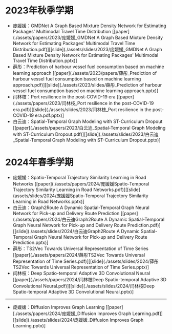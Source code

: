 # 2023年秋季学期
- 庞媛媛：GMDNet A Graph Based Mixture Density Network for Estimating Packages' Multimodal Travel Time Distribution [[paper](./assets/papers/2023/庞媛媛_GMDNet A Graph Based Mixture Density Network for Estimating Packages' Multimodal Travel Time Distribution.pdf)][[slide](./assets/slides/2023/庞媛媛_GMDNet A Graph Based Mixture Density Network for Estimating Packages' Multimodal Travel Time Distribution.pptx)]
- 薛彤：Prediction of harbour vessel fuel consumption based on machine learning approach [[paper](./assets/2023/papers/薛彤_Prediction of harbour vessel fuel consumption based on machine learning approach.pdf)][[slide](./assets/2023/slides/薛彤_Prediction of harbour vessel fuel consumption based on machine learning approach.pptx)]
- 闫林枝：Port resilience in the post-COVID-19 era [[paper](./assets/papers/2023/闫林枝_Port resilience in the post-COVID-19 era.pdf)][[slide](./assets/slides/2023/闫林枝_Port resilience in the post-COVID-19 era.pdf.pptx)]
- 白云迪：Spatial-Temporal Graph Modeling with ST-Curriculum Dropout [[paper](./assets/papers/2023/白云迪_Spatial-Temporal Graph Modeling with ST-Curriculum Dropout.pdf)][[slide](./assets/slides/2023/白云迪_Spatial-Temporal Graph Modeling with ST-Curriculum Dropout.pptx)]

# 2024年春季学期
- 庞媛媛：Spatio-Temporal Trajectory Similarity Learning in Road Networks [[paper](./assets/papers/2024/庞媛媛Spatio-Temporal Trajectory Similarity Learning in Road Networks.pdf)][[slide](assets/slides/2024/庞媛媛Spatio-Temporal Trajectory Similarity Learning in Road Networks.pptx)]
- 白云迪：Graph2Route A Dynamic Spatial-Temporal Graph Neural Network for Pick-up and Delivery Route Prediction [[paper](./assets/papers/2024/白云迪Graph2Route A Dynamic Spatial-Temporal Graph Neural Network for Pick-up and Delivery Route Prediction.pdf)][[slide](./assets/slides/2024/白云迪Graph2Route A Dynamic Spatial-Temporal Graph Neural Network for Pick-up and Delivery Route Prediction.pptx)]
- 薛彤：TS2Vec Towards Universal Representation of Time Series [[paper](./assets/papers/2024/薛彤TS2Vec Towards Universal Representation of Time Series.pdf)][[slide](./assets/slides/2024/薛彤TS2Vec Towards Universal Representation of Time Series.pptx)]
- 闫林枝：Deep Spatio-temporal Adaptive 3D Convolutional Neural [[paper](./assets/papers/2024/闫林枝Deep Spatio-temporal Adaptive 3D Convolutional Neural.pdf)][[slide](./assets/slides/2024/闫林枝Deep Spatio-temporal Adaptive 3D Convolutional Neural.pptx)]

---

- 庞媛媛：Diffusion Improves Graph Learning [[paper][./assets/papers/2024/庞媛媛_Diffusion Improves Graph Learning.pdf]][[slide](./assets/slides/2024/庞媛媛_Diffusion Improves Graph Learning.pptx)]